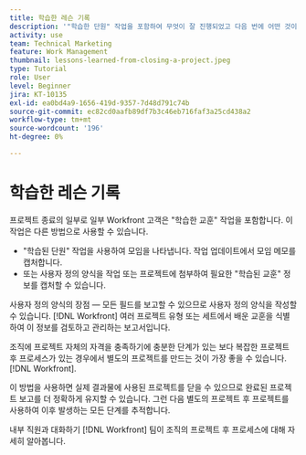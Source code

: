 ```yaml
---
title: 학습한 레슨 기록
description: '"학습한 단원" 작업을 포함하여 무엇이 잘 진행되었고 다음 번에 어떤 것이 개선될 수 있는지 확인하는 방법에 대해 알아봅니다.'
activity: use
team: Technical Marketing
feature: Work Management
thumbnail: lessons-learned-from-closing-a-project.jpeg
type: Tutorial
role: User
level: Beginner
jira: KT-10135
exl-id: ea0bd4a9-1656-419d-9357-7d48d791c74b
source-git-commit: ec82cd0aafb89df7b3c46eb716faf3a25cd438a2
workflow-type: tm+mt
source-wordcount: '196'
ht-degree: 0%

---
```


# 학습한 레슨 기록

프로젝트 종료의 일부로 일부 Workfront 고객은 &quot;학습한 교훈&quot; 작업을 포함합니다. 이 작업은 다른 방법으로 사용할 수 있습니다.

* &quot;학습된 단원&quot; 작업을 사용하여 모임을 나타냅니다. 작업 업데이트에서 모임 메모를 캡처합니다.
* 또는 사용자 정의 양식을 작업 또는 프로젝트에 첨부하여 필요한 &quot;학습된 교훈&quot; 정보를 캡처할 수 있습니다.

사용자 정의 양식의 장점 — 모든 필드를 보고할 수 있으므로 사용자 정의 양식을 작성할 수 있습니다. [!DNL Workfront] 여러 프로젝트 유형 또는 세트에서 배운 교훈을 식별하여 이 정보를 검토하고 관리하는 보고서입니다.

조직에 프로젝트 자체의 자격을 충족하기에 충분한 단계가 있는 보다 복잡한 프로젝트 후 프로세스가 있는 경우에서 별도의 프로젝트를 만드는 것이 가장 좋을 수 있습니다. [!DNL Workfront].

이 방법을 사용하면 실제 결과물에 사용된 프로젝트를 닫을 수 있으므로 완료된 프로젝트 보고를 더 정확하게 유지할 수 있습니다. 그런 다음 별도의 프로젝트 후 프로젝트를 사용하여 이후 발생하는 모든 단계를 추적합니다.

내부 직원과 대화하기 [!DNL Workfront] 팀이 조직의 프로젝트 후 프로세스에 대해 자세히 알아봅니다.
